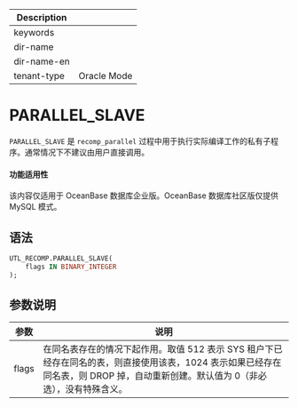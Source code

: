 | Description   |                 |
|---------------|-----------------|
| keywords      |                 |
| dir-name      |                 |
| dir-name-en   |                 |
| tenant-type   | Oracle Mode     |

# PARALLEL_SLAVE

`PARALLEL_SLAVE` 是 <code>recomp_parallel</code> 过程中用于执行实际编译工作的私有子程序。通常情况下不建议由用户直接调用。

<main id="notice" >
    <h4>功能适用性</h4>
    <p>该内容仅适用于 OceanBase 数据库企业版。OceanBase 数据库社区版仅提供 MySQL 模式。</p>
  </main>

## 语法

```sql
UTL_RECOMP.PARALLEL_SLAVE(
    flags IN BINARY_INTEGER
);
```

## 参数说明

|                       参数            |                说明                       |
|--------------------------------------------|---------------------------------------------------|
|flags|在同名表存在的情况下起作用。取值 512 表示 SYS 租户下已经存在同名的表，则直接使用该表，1024 表示如果已经存在同名表，则 DROP 掉，自动重新创建。默认值为 0（非必选），没有特殊含义。|
